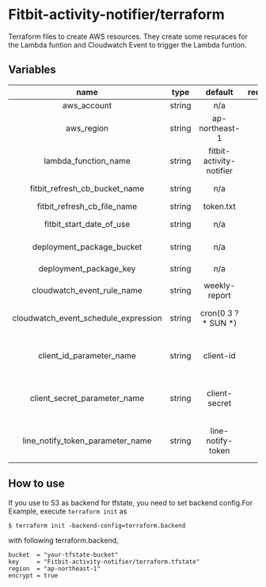 # Fitbit-activity-notifier/terraform
Terraform files to create AWS resources. They create some resuraces for the Lambda funtion and Cloudwatch Event to trigger the Lambda funtion.

## Variables
|name|type|default|required|description|
|:-:|:-:|:-:|:-:|:-:|
|aws_account|string|n/a|yes|AWS acoount ID|
|aws_region|string|ap-northeast-1|no|AWS Region to create some resoureces at|
|lambda_function_name|string|fitbit-activity-notifier|no|Lambda funtion name|
|fitbit_refresh_cb_bucket_name|string|n/a|yes|S3 bucket name to place a token file|
|fitbit_refresh_cb_file_name|string|token.txt|no|name of token file|
|fitbit_start_date_of_use|string|n/a|yes|start date of using Fitbit(yyyy-MM-dd)|
|deployment_package_bucket|string|n/a|yes|S3 bucket name for Lambda deploy resources|
|deployment_package_key|string|n/a|yes|Key of deploy resources in `deployment_package_bucket`|
|cloudwatch_event_rule_name|string|weekly-report|no|Cloudwatch Event Rule name|
|cloudwatch_event_schedule_expression|string|cron(0 3 ? * SUN *)|no|Schedule expression for Cloudwatch Event(Cron or Rate)|
|client_id_parameter_name|string|client-id|no|Parameter name of Systems Manager Parameter Store for Client ID for Fitbit|
|client_secret_parameter_name|string|client-secret|no|Parameter name of Systems Manager Parameter Store for Client Secret for Fitbit|
|line_notify_token_parameter_name|string|line-notify-token|no|Parameter name of Systems Manager Parameter Store for LINE Notify token|

## How to use
If you use to S3 as backend for tfstate, you need to set backend config.For Example, execute `terraform init` as 
```
$ terraform init -backend-config=terraform.backend
```
with following terraform.backend,

```terraform.backend
bucket  = "your-tfstate-bucket"
key     = "Fitbit-activity-notifier/terraform.tfstate"
region  = "ap-northeast-1"
encrypt = true
```
